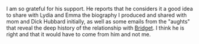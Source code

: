 I am so grateful for his support. He reports that he considers it a good idea to share with Lydia and Emma the biography I produced and shared with mom and Dick Hubbard initially, as well as some emails from the "aughts" that reveal the deep history of the relationship with [Bridget](Bridget.md). I think he is right and that it would have to come from him and not me.